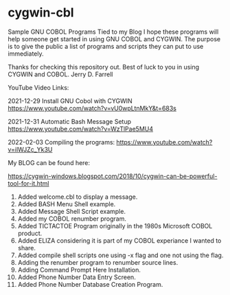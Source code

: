 # cygwin-cbl
Sample GNU COBOL Programs Tied to my Blog
I hope these programs will help someone get started in using GNU COBOL and CYGWIN.
The purpose is to give the public a list of programs and scripts they can put to use immediately.

Thanks for checking this repository out. Best of luck to you in using CYGWIN and COBOL.
Jerry D. Farrell

YouTube Video Links:

2021-12-29 Install GNU Cobol with CYGWIN
https://www.youtube.com/watch?v=vU0wpLtnMkY&t=683s

2021-12-31 Automatic Bash Message Setup
https://www.youtube.com/watch?v=WzTlPae5MU4

2022-02-03 Compiling the programs:
https://www.youtube.com/watch?v=ilWJZc_Yk3U



My BLOG can be found here: 

https://cygwin-windows.blogspot.com/2018/10/cygwin-can-be-powerful-tool-for-it.html

 1) Added welcome.cbl to display a message.
 2) Added BASH Menu Shell example. 
 3) Added Message Shell Script example.
 4) Added my COBOL renumber program.
 5) Added TICTACTOE Program originally in the 1980s Microsoft COBOL product.
 6) Added ELIZA considering it is part of my COBOL experiance I wanted to share.
 7) Added compile shell scripts one using -x flag and one not using the flag.
 8) Adding the renumber program to renumber source lines.
 9) Adding Command Prompt Here Installation.
10) Added Phone Number Data Entry Screen.
11) Added Phone Number Database Creation Program.
